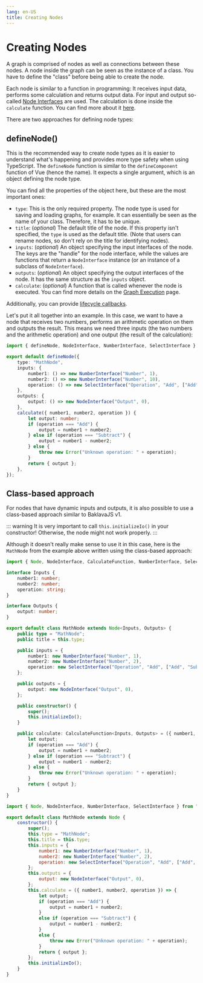 ```yaml
---
lang: en-US
title: Creating Nodes
---
```


# Creating Nodes

A graph is comprised of nodes as well as connections between these nodes. A node inside the graph can be seen as the instance of a class.
You have to define the "class" before being able to create the node.

Each node is similar to a function in programming: It receives input data, performs some calculation and returns output data. For input and output so-called [Node Interfaces](./interfaces) are used. The calculation is done inside the `calculate` function. You can find more about it [here](../execution/setup).

There are two approaches for defining node types:

## defineNode()

This is the recommended way to create node types as it is easier to understand what's happening and provides more type safety when using TypeScript.
The `defineNode` function is similar to the `defineComponent` function of Vue (hence the name). It expects a single argument, which is an object defining the node type.

You can find all the properties of the object <ApiLink type="interfaces" module="@baklavajs/core" name="INodeDefinition">here</ApiLink>, but these are the most important ones:

-   `type`: This is the only required property. The node type is used for saving and loading graphs, for example. It can essentially be seen as the name of your class. Therefore, it has to be unique.
-   `title`: (_optional_) The default title of the node. If this property isn't specified, the `type` is used as the default title. (Note that users can rename nodes, so don't rely on the title for identifying nodes).
-   `inputs`: (_optional_) An object specifying the input interfaces of the node. The keys are the "handle" for the node interface, while the values are functions that return a `NodeInterface` instance (or an instance of a subclass of `NodeInterface`).
-   `outputs`: (_optional_) An object specifying the output interfaces of the node. It has the same structure as the `inputs` object.
-   `calculate`: (_optional_) A function that is called whenever the node is executed. You can find more details on the [Graph Execution](../execution/setup) page.

Additionally, you can provide [lifecycle callbacks](./lifecycle).

Let's put it all together into an example. In this case, we want to have a node that receives two numbers, performs an arithmetic operation on them and outputs the result. This means we need three inputs (the two numbers and the arithmetic operation) and one output (the result of the calculation):

```ts
import { defineNode, NodeInterface, NumberInterface, SelectInterface } from "baklavajs";

export default defineNode({
    type: "MathNode",
    inputs: {
        number1: () => new NumberInterface("Number", 1),
        number2: () => new NumberInterface("Number", 10),
        operation: () => new SelectInterface("Operation", "Add", ["Add", "Subtract"]).setPort(false),
    },
    outputs: {
        output: () => new NodeInterface("Output", 0),
    },
    calculate({ number1, number2, operation }) {
        let output: number;
        if (operation === "Add") {
            output = number1 + number2;
        } else if (operation === "Subtract") {
            output = number1 - number2;
        } else {
            throw new Error("Unknown operation: " + operation);
        }
        return { output };
    },
});
```

## Class-based approach

For nodes that have dynamic inputs and outputs, it is also possible to use a class-based approach similar to BaklavaJS v1.

::: warning
It is very important to call `this.initializeIo()` in your constructor! Otherwise, the node might not work properly.
:::

Although it doesn't really make sense to use it in this case, here is the `MathNode` from the example above written using the class-based approach:

<CodeGroup>
<CodeGroupItem title="TS">

```ts
import { Node, NodeInterface, CalculateFunction, NumberInterface, SelectInterface } from "baklavajs";

interface Inputs {
    number1: number;
    number2: number;
    operation: string;
}

interface Outputs {
    output: number;
}

export default class MathNode extends Node<Inputs, Outputs> {
    public type = "MathNode";
    public title = this.type;

    public inputs = {
        number1: new NumberInterface("Number", 1),
        number2: new NumberInterface("Number", 2),
        operation: new SelectInterface("Operation", "Add", ["Add", "Subtract"]).setPort(false),
    };

    public outputs = {
        output: new NodeInterface("Output", 0),
    };

    public constructor() {
        super();
        this.initializeIo();
    }

    public calculate: CalculateFunction<Inputs, Outputs> = ({ number1, number2, operation }) => {
        let output;
        if (operation === "Add") {
            output = number1 + number2;
        } else if (operation === "Subtract") {
            output = number1 - number2;
        } else {
            throw new Error("Unknown operation: " + operation);
        }
        return { output };
    }
}
```

</CodeGroupItem>

<CodeGroupItem title="JS">

```js
import { Node, NodeInterface, NumberInterface, SelectInterface } from "baklavajs";

export default class MathNode extends Node {
    constructor() {
        super();
        this.type = "MathNode";
        this.title = this.type;
        this.inputs = {
            number1: new NumberInterface("Number", 1),
            number2: new NumberInterface("Number", 2),
            operation: new SelectInterface("Operation", "Add", ["Add", "Subtract"]).setPort(false),
        };
        this.outputs = {
            output: new NodeInterface("Output", 0),
        };
        this.calculate = ({ number1, number2, operation }) => {
            let output;
            if (operation === "Add") {
                output = number1 + number2;
            }
            else if (operation === "Subtract") {
                output = number1 - number2;
            }
            else {
                throw new Error("Unknown operation: " + operation);
            }
            return { output };
        };
        this.initializeIo();
    }
}
```

</CodeGroupItem>
</CodeGroup>
